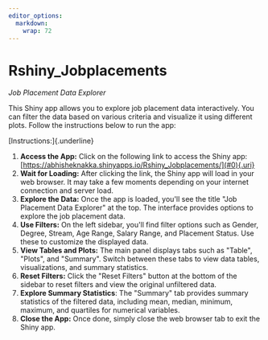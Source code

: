 ```yaml
---
editor_options: 
  markdown: 
    wrap: 72
---
```


# Rshiny_Jobplacements

*Job Placement Data Explorer*

This Shiny app allows you to explore job placement data interactively.
You can filter the data based on various criteria and visualize it using
different plots. Follow the instructions below to run the app:

[Instructions:]{.underline}

1.  **Access the App:** Click on the following link to access the Shiny
    app:
    [https://abhisheknakka.shinyapps.io/Rshiny_Jobplacements/](#0){.uri}
2.  **Wait for Loading:** After clicking the link, the Shiny app will
    load in your web browser. It may take a few moments depending on
    your internet connection and server load.
3.  **Explore the Data:** Once the app is loaded, you'll see the title
    "Job Placement Data Explorer" at the top. The interface provides
    options to explore the job placement data.
4.  **Use Filters:** On the left sidebar, you'll find filter options
    such as Gender, Degree, Stream, Age Range, Salary Range, and
    Placement Status. Use these to customize the displayed data.
5.  **View Tables and Plots:** The main panel displays tabs such as
    "Table", "Plots", and "Summary". Switch between these tabs to view
    data tables, visualizations, and summary statistics.
6.  **Reset Filters:** Click the "Reset Filters" button at the bottom of
    the sidebar to reset filters and view the original unfiltered data.
7.  **Explore Summary Statistics**: The "Summary" tab provides summary
    statistics of the filtered data, including mean, median, minimum,
    maximum, and quartiles for numerical variables.
8.  **Close the App:** Once done, simply close the web browser tab to
    exit the Shiny app.
